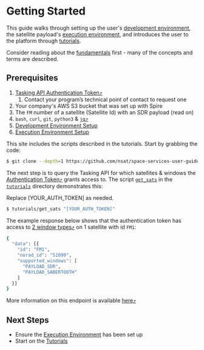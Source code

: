 # Getting Started

This guide walks through setting up the user's [development environment](./dev-env/), the satellite payload's [execution environment](./ExecutionEnvironment.md), and introduces the user to the platform through [tutorials](./tutorials/).

Consider reading about the [fundamentals](./Fundamentals.md) first - many of the concepts and terms are described.


## Prerequisites

1. [Tasking API Authentication Token⤴](https://developers.spire.com/tasking-api-docs/#authentication)
   1. Contact your program’s technical point of contact to request one
1. Your company's AWS S3 bucket that was set up with Spire
1. The `FM` number of a satellite (Satellite Id) with an SDR payload (read on)
1. `bash`, `curl`, `git`, `python3` & [`jq`⤴](https://stedolan.github.io/jq/)
1. [Development Environment Setup](./dev-env/)
1. [Execution Environment Setup](./ExecutionEnvironment.md)


This site includes the scripts described in the tutorials. Start by grabbing the code:

```bash
$ git clone --depth=1 https://github.com/nsat/space-services-user-guide.git
```

The next step is to query the Tasking API for which satellites & windows the [Authentication Token⤴](https://developers.spire.com/tasking-api-docs/#authentication) grants access to. The script [`get_sats`](https://github.com/nsat/space-services-user-guide/blob/main/tutorials/get_stats) in the [`tutorials`](https://github.com/nsat/space-services-user-guide/tree/main/tutorials) directory demonstrates this:

<aside class="notice">Replace [YOUR_AUTH_TOKEN] as needed.</aside>


```bash
$ tutorials/get_sats "[YOUR_AUTH_TOKEN]"
```


The example response below shows that the authentication token has access to [2 window types⤴](https://developers.spire.com/tasking-api-docs/#supported-windows) on 1 satellite with id `FM1`:

```bash
{
  "data": [{
    "id": "FM1",
    "norad_id": "51099",
    "supported_windows": [
      "PAYLOAD_SDR",
      "PAYLOAD_SABERTOOTH"
    ]
  }]
}
```

More information on this endpoint is available [here⤴](https://developers.spire.com/tasking-api-docs/#select-satellite)


## Next Steps

 - Ensure the [Execution Environment](./ExecutionEnvironment.md) has been set up
 - Start on the [Tutorials](./tutorials/)
